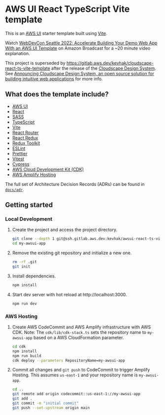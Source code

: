 # AWS UI React TypeScript Vite template

This is an [AWS UI](https://github.com/aws/awsui-documentation) starter template built using [Vite](https://vitejs.dev/).

Watch [WebDevCon Seattle 2022: Accelerate Building Your Demo Web App With an AWS UI Template](https://broadcast.amazon.com/videos/511621) on Amazon Broadcast for a ~20 minute video explanation.

This project is superseded by https://gitlab.aws.dev/kevhak/cloudscape-react-ts-vite-template after the release of the [Cloudscape Design System](https://cloudscape.design/). See [Announcing Cloudscape Design System, an open source solution for building intuitive web applications](https://aws.amazon.com/about-aws/whats-new/2022/07/cloudscape-design-system-open-source-solution-building-intuitive-web-applications/) for more info.

## What does the template include?

- [AWS UI](https://github.com/aws/awsui-documentation)
- [React](https://reactjs.org/)
- [SASS](https://sass-lang.com/)
- [TypeScript](https://www.typescriptlang.org/)
- [Vite](https://vitejs.dev/)
- [React Router](https://reactrouter.com/)
- [React Redux](https://react-redux.js.org/)
- [Redux Toolkit](https://redux-toolkit.js.org/)
- [ESLint](https://eslint.org/)
- [Prettier](https://prettier.io/)
- [Vitest](https://vitest.dev/)
- [Cypress](https://www.cypress.io/)
- [AWS Cloud Development Kit (CDK)](https://docs.aws.amazon.com/cdk/v2/guide/home.html)
- [AWS Amplify Hosting](https://docs.aws.amazon.com/amplify/latest/userguide/welcome.html)

The full set of Architecture Decision Records (ADRs) can be found in [`docs/adr`](docs/adr).

## Getting started

### Local Development

1. Create the project and access the project directory.

   ```bash
   git clone --depth 1 git@ssh.gitlab.aws.dev:kevhak/awsui-react-ts-vite-template.git my-awsui-app
   cd my-awsui-app
   ```

2. Remove the existing git repository and initialize a new one.

   ```bash
   rm -rf .git
   git init
   ```

3. Install dependencies.

   ```bash
   npm install
   ```

4. Start dev server with hot reload at http://localhost:3000.

   ```bash
   npm run dev
   ```

### AWS Hosting

1. Create AWS CodeCommit and AWS Amplify infrastructure with AWS CDK. Note: The `cdk/lib/cdk-stack.ts` sets the repository name to `my-awsui-app` based on a AWS CloudFormation parameter.

   ```bash
   cd cdk
   npm install
   npm run build
   cdk deploy --parameters RepositoryName=my-awsui-app
   ```

2. Commit all changes and `git push` to CodeCommit to trigger Amplify Hosting. This assumes `us-east-1` and your repository name is `my-awsui-app`.

   ```bash
   cd ..
   git remote add origin codecommit::us-east-1://my-awsui-app
   git add .
   git commit -m "initial commit"
   git push --set-upstream origin main
   ```
